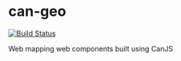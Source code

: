 <!--
@page geocola Home
@group geocola.components Components
@group geocola.providers Providers
@group geocola.types Type Definitions
-->

# can-geo

[![Build Status](https://travis-ci.org/roemhildtg/can-geo.svg?branch=master)](https://travis-ci.org/roemhildtg/can-geo)

Web mapping web components built using CanJS

